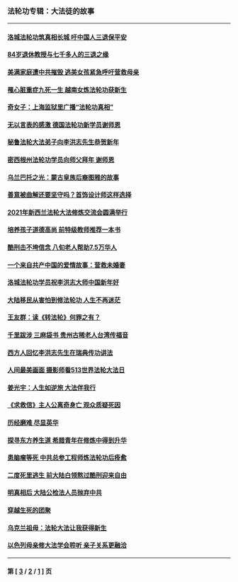 ### 法轮功专辑：大法徒的故事
---
#### [洛城法轮功筑真相长城 吁中国人三退保平安](../../pages/nf1147481/n13892471.md?04120430) 
#### [84岁退休教授与七千多人的三退之缘](../../pages/nf1147481/n13796650.md?04120430) 
#### [美满家庭遭中共摧毁 逃美女孩紧急呼吁营救母亲](../../pages/nf1147481/n13792859.md?04120430) 
#### [罹心脏重症九死一生 越南女炼法轮功获新生](../../pages/nf1147481/n13732766.md?04120430) 
#### [奇女子：上海监狱里广播“法轮功真相”](../../pages/nf1147481/n13726443.md?04120430) 
#### [无以言表的感激 德国法轮功新学员谢师恩](../../pages/nf1147481/n13543790.md?04120430) 
#### [秘鲁法轮大法弟子向李洪志先生恭贺新年](../../pages/nf1147481/n13540182.md?04120430) 
#### [密西根州法轮功学员向师父拜年 谢师恩](../../pages/nf1147481/n13538183.md?04120430) 
#### [乌兰巴托之光：蒙古皇族后裔图雅的故事](../../pages/nf1147481/n13155759.md?04120430) 
#### [善意被曲解还要坚守吗？首饰设计师这样选择](../../pages/nf1147481/n13077575.md?04120430) 
#### [2021年新西兰法轮大法修炼交流会圆满举行](../../pages/nf1147481/n13033149.md?04120430) 
#### [培养孩子道德高尚 前特级教师推荐一本书](../../pages/nf1147481/n12938640.md?04120430) 
#### [酷刑击不垮信念 八旬老人帮助7.5万华人](../../pages/nf1147481/n12880712.md?04120430) 
#### [一个来自共产中国的爱情故事：营救未婚妻](../../pages/nf1147481/n12778386.md?04120430) 
#### [洛城法轮功学员祝李洪志大师中国新年好](../../pages/nf1147481/n12724685.md?04120430) 
#### [大陆移民从害怕到修法轮功 人生不再迷茫](../../pages/nf1147481/n12414325.md?04120430) 
#### [王友群：读《转法轮》何罪之有？](../../pages/nf1147481/n12408647.md?04120430) 
#### [千里跋涉 三麻袋书 贵州古稀老人台湾传福音](../../pages/nf1147481/n12198750.md?04120430) 
#### [西方人回忆李洪志先生在瑞典传功讲法](../../pages/nf1147481/n12099607.md?04120430) 
#### [人间最美画面 摄影师看513世界法轮大法日](../../pages/nf1147481/n12094118.md?04120430) 
#### [姜光宇：人生如逆旅 大法伴我行](../../pages/nf1147481/n12088664.md?04120430) 
#### [《求救信》主人公离奇身亡 观众质疑死因](../../pages/nf1147481/n11845215.md?04120430) 
#### [历经磨难 尽显英华](../../pages/nf1147481/n11723297.md?04120430) 
#### [探寻东方养生道 希腊青年在修炼中得到升华](../../pages/nf1147481/n11494502.md?04120430) 
#### [患脑瘤等死 中共总参工程师炼法轮功后痊愈](../../pages/nf1147481/n11466682.md?04120430) 
#### [二度死里逃生 前大陆白领熬过酷刑迎来自由](../../pages/nf1147481/n11368594.md?04120430) 
#### [明真相后 大陆公检法人员抛弃中共](../../pages/nf1147481/n11358618.md?04120430) 
#### [穿越生死的团聚](../../pages/nf1147481/n11258922.md?04120430) 
#### [乌克兰祖母：法轮大法让我获得新生](../../pages/nf1147481/n11269457.md?04120430) 
#### [以色列母亲修大法学会聆听 亲子关系更融洽](../../pages/nf1147481/n11268195.md?04120430) 

---
#### 第 [ [3](./3.md?04120430) / [2](./2.md?04120430) / [1](./1.md?04120430) ] 页
